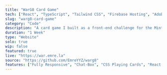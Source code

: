 ```yaml
---
title: "WarG8 Card Game"
tech: ["React", "TypeScript", "Tailwind CSS", "Firebase Hosting", "Adobe Photoshop"]
slug: "warg8-card-game"
category: "Code"
description: "A card game I built as a front-end challenge for the Mintbean Hiring Hackathon. Earned a 'Mintbean Star' award."
duration: "1 Week"
type: "Website"
solo: true
wip: false
featured: true
live: "https://war.emre.la"
source: "https://github.com/EmreYYZ/warg8"
features: ["Fully Responsive", "Chat-Box", "CSS Playing Cards", "React Router"]
---
```


